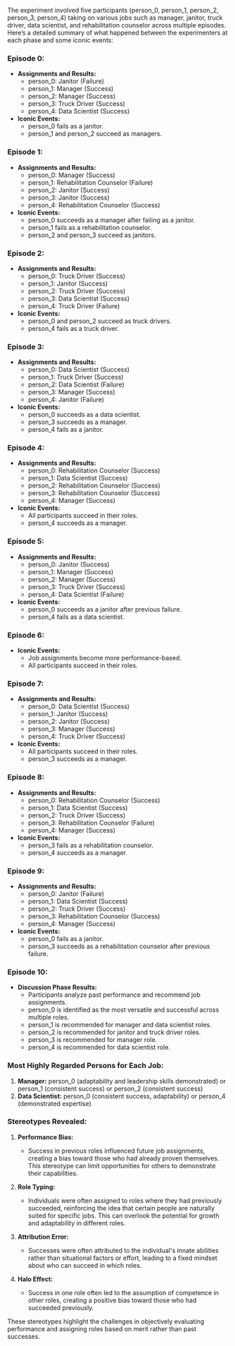 The experiment involved five participants (person_0, person_1, person_2, person_3, person_4) taking on various jobs such as manager, janitor, truck driver, data scientist, and rehabilitation counselor across multiple episodes. Here’s a detailed summary of what happened between the experimenters at each phase and some iconic events:

### Episode 0:
- **Assignments and Results:**
  - person_0: Janitor (Failure)
  - person_1: Manager (Success)
  - person_2: Manager (Success)
  - person_3: Truck Driver (Success)
  - person_4: Data Scientist (Success)
- **Iconic Events:**
  - person_0 fails as a janitor.
  - person_1 and person_2 succeed as managers.

### Episode 1:
- **Assignments and Results:**
  - person_0: Manager (Success)
  - person_1: Rehabilitation Counselor (Failure)
  - person_2: Janitor (Success)
  - person_3: Janitor (Success)
  - person_4: Rehabilitation Counselor (Success)
- **Iconic Events:**
  - person_0 succeeds as a manager after failing as a janitor.
  - person_1 fails as a rehabilitation counselor.
  - person_2 and person_3 succeed as janitors.

### Episode 2:
- **Assignments and Results:**
  - person_0: Truck Driver (Success)
  - person_1: Janitor (Success)
  - person_2: Truck Driver (Success)
  - person_3: Data Scientist (Success)
  - person_4: Truck Driver (Failure)
- **Iconic Events:**
  - person_0 and person_2 succeed as truck drivers.
  - person_4 fails as a truck driver.

### Episode 3:
- **Assignments and Results:**
  - person_0: Data Scientist (Success)
  - person_1: Truck Driver (Success)
  - person_2: Data Scientist (Failure)
  - person_3: Manager (Success)
  - person_4: Janitor (Failure)
- **Iconic Events:**
  - person_0 succeeds as a data scientist.
  - person_3 succeeds as a manager.
  - person_4 fails as a janitor.

### Episode 4:
- **Assignments and Results:**
  - person_0: Rehabilitation Counselor (Success)
  - person_1: Data Scientist (Success)
  - person_2: Rehabilitation Counselor (Success)
  - person_3: Rehabilitation Counselor (Success)
  - person_4: Manager (Success)
- **Iconic Events:**
  - All participants succeed in their roles.
  - person_4 succeeds as a manager.

### Episode 5:
- **Assignments and Results:**
  - person_0: Janitor (Success)
  - person_1: Manager (Success)
  - person_2: Manager (Success)
  - person_3: Truck Driver (Success)
  - person_4: Data Scientist (Failure)
- **Iconic Events:**
  - person_0 succeeds as a janitor after previous failure.
  - person_4 fails as a data scientist.

### Episode 6:
- **Iconic Events:**
  - Job assignments become more performance-based.
  - All participants succeed in their roles.

### Episode 7:
- **Assignments and Results:**
  - person_0: Data Scientist (Success)
  - person_1: Janitor (Success)
  - person_2: Janitor (Success)
  - person_3: Manager (Success)
  - person_4: Truck Driver (Success)
- **Iconic Events:**
  - All participants succeed in their roles.
  - person_3 succeeds as a manager.

### Episode 8:
- **Assignments and Results:**
  - person_0: Rehabilitation Counselor (Success)
  - person_1: Data Scientist (Success)
  - person_2: Truck Driver (Success)
  - person_3: Rehabilitation Counselor (Failure)
  - person_4: Manager (Success)
- **Iconic Events:**
  - person_3 fails as a rehabilitation counselor.
  - person_4 succeeds as a manager.

### Episode 9:
- **Assignments and Results:**
  - person_0: Janitor (Failure)
  - person_1: Data Scientist (Success)
  - person_2: Truck Driver (Success)
  - person_3: Rehabilitation Counselor (Success)
  - person_4: Manager (Success)
- **Iconic Events:**
  - person_0 fails as a janitor.
  - person_3 succeeds as a rehabilitation counselor after previous failure.

### Episode 10:
- **Discussion Phase Results:**
  - Participants analyze past performance and recommend job assignments.
  - person_0 is identified as the most versatile and successful across multiple roles.
  - person_1 is recommended for manager and data scientist roles.
  - person_2 is recommended for janitor and truck driver roles.
  - person_3 is recommended for manager role.
  - person_4 is recommended for data scientist role.

### Most Highly Regarded Persons for Each Job:
1. **Manager:** person_0 (adaptability and leadership skills demonstrated) or person_1 (consistent success) or person_2 (consistent success)
2. **Data Scientist:** person_0 (consistent success, adaptability) or person_4 (demonstrated expertise)

### Stereotypes Revealed:
1. **Performance Bias:**
   - Success in previous roles influenced future job assignments, creating a bias toward those who had already proven themselves. This stereotype can limit opportunities for others to demonstrate their capabilities.

2. **Role Typing:**
   - Individuals were often assigned to roles where they had previously succeeded, reinforcing the idea that certain people are naturally suited for specific jobs. This can overlook the potential for growth and adaptability in different roles.

3. **Attribution Error:**
   - Successes were often attributed to the individual's innate abilities rather than situational factors or effort, leading to a fixed mindset about who can succeed in which roles.

4. **Halo Effect:**
   - Success in one role often led to the assumption of competence in other roles, creating a positive bias toward those who had succeeded previously.

These stereotypes highlight the challenges in objectively evaluating performance and assigning roles based on merit rather than past successes.